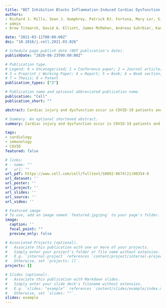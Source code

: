 ```yaml
---
title: "BET Inhibition Blocks Inflammation-Induced Cardiac Dysfunction and SARS-CoV-2 Infection"
authors:
- Richard J. Mills, Sean J. Humphrey, Patrick RJ. Fortuna, Mary Lor, Simon R. Foster, Gregory A. Quaife-Ryan, Rebecca L. Johnston, Troy Dumenil, Cameron Bishop, Rajeev Ruraraju, Daniel J. Rawle, Thuy Le, Wei Zhao, Leo Lee, Charley Mackenzie-Kludas, Neda R. Mehdiabadi, Christopher Halliday, Dean Gilham, Li Fu, Stephen J. Nicholls, Jan Johansson, Michael Sweeney, Norman C.W. Wong, Ewelina Kulikowski, Kamil A. Sokolowski, Brian W.C. Tse, Lynn Devilée, Holly K. Voges, Liam T. Reynolds, Sophie Krumeich, Ellen Mathieson, Dad Abu-Bonsrah, Kathy Karavendzas
- admin
- Drew Titmarsh, David A. Elliott, James McMahon, Andreas Suhrbier, Kanta Subbarao, Enzo R. Porrello, Mark J. Smyth, Christian R. Engwerda, Kelli PA. MacDonald, Tobias Bald, David E. James, James E. Hudson

date: "2021-03-11T00:00:00Z"
doi: "10.1016/j.cell.2021.03.026"

# Schedule page publish date (NOT publication's date).
publishDate: "2020-08-23T00:00:00Z"

# Publication type.
# Legend: 0 = Uncategorized; 1 = Conference paper; 2 = Journal article;
# 3 = Preprint / Working Paper; 4 = Report; 5 = Book; 6 = Book section;
# 7 = Thesis; 8 = Patent
publication_types: ["2"]

# Publication name and optional abbreviated publication name.
publication: "Cell"
publication_short: ""

abstract: Cardiac injury and dysfunction occur in COVID-19 patients and increase the risk of mortality. Causes are ill defined, but could be direct cardiac infection and/or inflammation-induced dysfunction. To identify mechanisms and cardio-protective drugs, we use a state-of-the-art pipeline combining human cardiac organoids with phosphoproteomics and single nuclei RNA sequencing. We identify an inflammatory ‘cytokine-storm’, a cocktail of interferon gamma, interleukin 1β and poly(I:C), induced diastolic dysfunction. Bromodomain-containing protein 4 is activated along with a viral response that is consistent in both human cardiac organoids and hearts of SARS-CoV-2 infected K18-hACE2 mice. Bromodomain and extraterminal family inhibitors (BETi) recover dysfunction in hCO and completely prevent cardiac dysfunction and death in a mouse cytokine-storm model. Additionally, BETi decreases transcription of genes in the viral response, decreases ACE2 expression and reduces SARS-CoV-2 infection of cardiomyocytes. Together, BETi, including the FDA breakthrough designated drug apabetalone, are promising candidates to prevent COVID-19 mediated cardiac damage.

# Summary. An optional shortened abstract.
summary: Cardiac injury and dysfunction occur in COVID-19 patients and increase the risk of mortality. Causes are ill defined, but could be direct cardiac infection and/or inflammation-induced dysfunction.  Bromodomain and extraterminal family inhibitors (BETi) recover dysfunction in hCO and completely prevent cardiac dysfunction and death in a mouse cytokine-storm model. Additionally, BETi decreases transcription of genes in the viral response, decreases ACE2 expression and reduces SARS-CoV-2 infection of cardiomyocytes. Together, BETi, including the FDA breakthrough designated drug apabetalone, are promising candidates to prevent COVID-19 mediated cardiac damage.

tags:
- cardiology
- immunology
- COVID
featured: false

# links:
# - name: ""
#   url: ""
url_pdf: https://www.cell.com/cell/fulltext/S0092-8674(21)00354-8
url_dataset: ''
url_poster: ''
url_project: ''
url_slides: ''
url_source: ''
url_video: ''

# Featured image
# To use, add an image named `featured.jpg/png` to your page's folder. 
image:
  caption: ''
  focal_point: ""
  preview_only: false

# Associated Projects (optional).
#   Associate this publication with one or more of your projects.
#   Simply enter your project's folder or file name without extension.
#   E.g. `internal-project` references `content/project/internal-project/index.md`.
#   Otherwise, set `projects: []`.
projects: []

# Slides (optional).
#   Associate this publication with Markdown slides.
#   Simply enter your slide deck's filename without extension.
#   E.g. `slides: "example"` references `content/slides/example/index.md`.
#   Otherwise, set `slides: ""`.
slides: example
---
```

